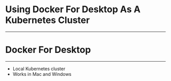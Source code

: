# Using Docker For Desktop As A Kubernetes Cluster

---


# Docker For Desktop

---

* Local Kubernetes cluster <!-- .element: class="fragment" -->
* Works in Mac and Windows <!-- .element: class="fragment" -->
